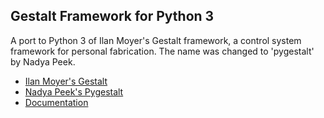 Gestalt Framework for Python 3
------------------------------
A port to Python 3 of Ilan Moyer's Gestalt framework, a control system 
framework for personal fabrication. The name was changed to 'pygestalt' 
by Nadya Peek.

- [Ilan Moyer's Gestalt](https://github.com/imoyer/gestalt)
- [Nadya Peek's Pygestalt](https://github.com/nadya/pygestalt)
- [Documentation](https://d-marquina.github.io/py3gestalt/html/index.html)